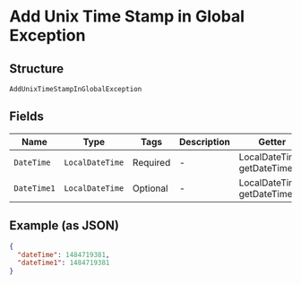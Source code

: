 
# Add Unix Time Stamp in Global Exception

## Structure

`AddUnixTimeStampInGlobalException`

## Fields

| Name | Type | Tags | Description | Getter | Setter |
|  --- | --- | --- | --- | --- | --- |
| `DateTime` | `LocalDateTime` | Required | - | LocalDateTime getDateTime() | setDateTime(LocalDateTime dateTime) |
| `DateTime1` | `LocalDateTime` | Optional | - | LocalDateTime getDateTime1() | setDateTime1(LocalDateTime dateTime1) |

## Example (as JSON)

```json
{
  "dateTime": 1484719381,
  "dateTime1": 1484719381
}
```

